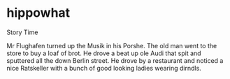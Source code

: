 # hippowhat
Story Time

Mr Flughafen turned up the Musik in his Porshe.
The old man went to the store to buy a loaf of brot. He drove a beat up ole Audi that spit and sputtered all the 
down Berlin street. He drove by a restaurant and noticed a nice Ratskeller with a bunch of good looking ladies wearing dirndls. 

